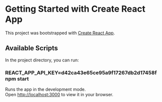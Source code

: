 # Getting Started with Create React App

This project was bootstrapped with [Create React App](https://github.com/facebook/create-react-app).

## Available Scripts

In the project directory, you can run:

### REACT_APP_API_KEY=d42ca43e65ce95a9f17267db2d17458f npm start 

Runs the app in the development mode.\
Open [http://localhost:3000](http://localhost:3000) to view it in your browser.



